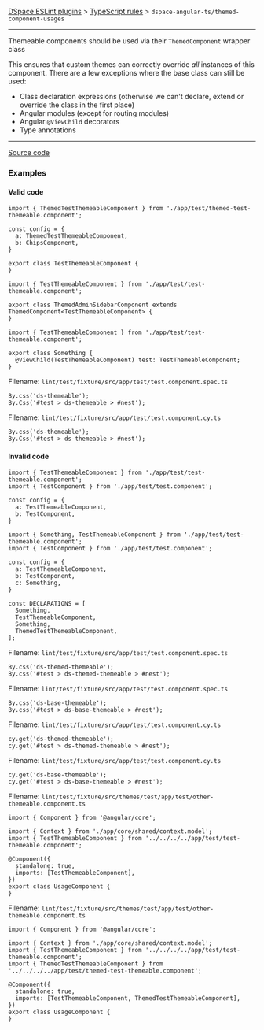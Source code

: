 [DSpace ESLint plugins](../../../README.md) > [TypeScript rules](../index.md) > `dspace-angular-ts/themed-component-usages`
_______

Themeable components should be used via their `ThemedComponent` wrapper class

This ensures that custom themes can correctly override _all_ instances of this component.
There are a few exceptions where the base class can still be used:
- Class declaration expressions (otherwise we can't declare, extend or override the class in the first place)
- Angular modules (except for routing modules)
- Angular `@ViewChild` decorators
- Type annotations
      

_______

[Source code](../../../src/rules/ts/themed-component-usages.ts)

### Examples


#### Valid code
    
        
```
import { ThemedTestThemeableComponent } from './app/test/themed-test-themeable.component';

const config = {
  a: ThemedTestThemeableComponent,
  b: ChipsComponent,
}
```
    
        
```
export class TestThemeableComponent {
}
```
    
        
```
import { TestThemeableComponent } from './app/test/test-themeable.component';

export class ThemedAdminSidebarComponent extends ThemedComponent<TestThemeableComponent> {
}
```
    
        
```
import { TestThemeableComponent } from './app/test/test-themeable.component';

export class Something {
  @ViewChild(TestThemeableComponent) test: TestThemeableComponent;
}
```
    
        
Filename: `lint/test/fixture/src/app/test/test.component.spec.ts`
        
```
By.css('ds-themeable');
By.Css('#test > ds-themeable > #nest');
```
    
        
Filename: `lint/test/fixture/src/app/test/test.component.cy.ts`
        
```
By.css('ds-themeable');
By.Css('#test > ds-themeable > #nest');
```
    



#### Invalid code
    

        
```
import { TestThemeableComponent } from './app/test/test-themeable.component';
import { TestComponent } from './app/test/test.component';

const config = {
  a: TestThemeableComponent,
  b: TestComponent,
}
```

    

        
```
import { Something, TestThemeableComponent } from './app/test/test-themeable.component';
import { TestComponent } from './app/test/test.component';

const config = {
  a: TestThemeableComponent,
  b: TestComponent,
  c: Something,
}
```

    

        
```
const DECLARATIONS = [
  Something,
  TestThemeableComponent,
  Something,
  ThemedTestThemeableComponent,
];
```

    

        
Filename: `lint/test/fixture/src/app/test/test.component.spec.ts`
        
```
By.css('ds-themed-themeable');
By.css('#test > ds-themed-themeable > #nest');
```

    

        
Filename: `lint/test/fixture/src/app/test/test.component.spec.ts`
        
```
By.css('ds-base-themeable');
By.css('#test > ds-base-themeable > #nest');
```

    

        
Filename: `lint/test/fixture/src/app/test/test.component.cy.ts`
        
```
cy.get('ds-themed-themeable');
cy.get('#test > ds-themed-themeable > #nest');
```

    

        
Filename: `lint/test/fixture/src/app/test/test.component.cy.ts`
        
```
cy.get('ds-base-themeable');
cy.get('#test > ds-base-themeable > #nest');
```

    

        
Filename: `lint/test/fixture/src/themes/test/app/test/other-themeable.component.ts`
        
```
import { Component } from '@angular/core';

import { Context } from './app/core/shared/context.model';
import { TestThemeableComponent } from '../../../../app/test/test-themeable.component';

@Component({
  standalone: true,
  imports: [TestThemeableComponent],
})
export class UsageComponent {
}
```

    

        
Filename: `lint/test/fixture/src/themes/test/app/test/other-themeable.component.ts`
        
```
import { Component } from '@angular/core';

import { Context } from './app/core/shared/context.model';
import { TestThemeableComponent } from '../../../../app/test/test-themeable.component';
import { ThemedTestThemeableComponent } from '../../../../app/test/themed-test-themeable.component';

@Component({
  standalone: true,
  imports: [TestThemeableComponent, ThemedTestThemeableComponent],
})
export class UsageComponent {
}
```

    

